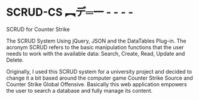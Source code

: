 # SCRUD-CS ︻デ═一 - - - -
SCRUD for Counter Strike

The SCRUD System Using jQuery, JSON and the DataTables Plug-in. The acronym SCRUD refers to the basic manipulation functions that the user needs to work with the available data: Search, Create, Read, Update and Delete.

Originally, I used this SCRUD system for a university project and decided to change it a bit based around the computer game Counter Strike Source and Counter Strike Global Offensive. Basically this web application empowers the user to search a database and fully manage its content.
